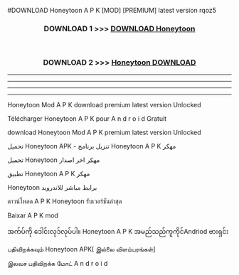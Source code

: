 #DOWNLOAD Honeytoon  A P K [MOD] [PREMIUM] latest version rqoz5



<div align="center">

<h3>DOWNLOAD 1 >>> <a href="https://teeasianyam.web.app?sq=Honeytoon ">DOWNLOAD Honeytoon  </a></h3><br>

<h3>DOWNLOAD 2 >>> <a href="https://teeasianyam.web.app?sq=Honeytoon  ">Honeytoon   DOWNLOAD </a></h3>

</div>


----------------------------------------------------------

----------------------------------------------------------

----------------------------------------------------------

----------------------------------------------------------


Honeytoon   Mod A P K download premium latest version Unlocked

Télécharger Honeytoon   A P K pour A n d r o i d Gratuit

download Honeytoon   Mod A P K premium latest version Unlocked

تحميل Honeytoon   APK - تنزيل برنامج Honeytoon   A P K مهكر

تحميل Honeytoon   مهكر اخر اصدار

تطبيق Honeytoon   A P K مهكر

Honeytoon   برابط مباشر للاندرويد

ดาวน์โหลด A P K Honeytoon   รับเวอร์ชันล่าสุด

Baixar A P K mod

အက်ပ်ကို ဒေါင်းလုဒ်လုပ်ပါ။ Honeytoon   A P K အမည်သည်ကူကိုင်Andriod ဗားရှင်း

பதிவிறக்கவும் Honeytoon   APK[ இல்லை விளம்பரங்கள்] 
 
இலவச பதிவிறக்க மோட் A n d r o i d



